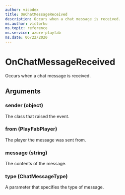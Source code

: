 ```yaml
---
author: vicodex
title: OnChatMessageReceived
description: Occurs when a chat message is received.
ms.author: victorku
ms.topic: reference
ms.service: azure-playfab
ms.date: 06/22/2020
---
```


# OnChatMessageReceived

Occurs when a chat message is received.

## Arguments

### sender (object)

The class that raised the event.

### from (PlayFabPlayer)

The player the message was sent from.

### message (string)

The contents of the message.

### type (ChatMessageType)

A parameter that specifies the type of message.
